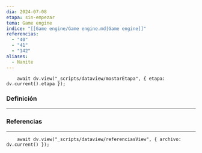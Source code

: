 ```yaml
---
dia: 2024-07-08
etapa: sin-empezar
tema: Game engine
indice: "[[Game engine/Game engine.md|Game engine]]"
referencias:
  - "40"
  - "41"
  - "142"
aliases:
  - Nanite
---
```

```dataviewjs
	await dv.view("_scripts/dataview/mostarEtapa", { etapa: dv.current().etapa });
```
### Definición
---




### Referencias
---
```dataviewjs
	await dv.view("_scripts/dataview/referenciasView", { archivo: dv.current() });
```